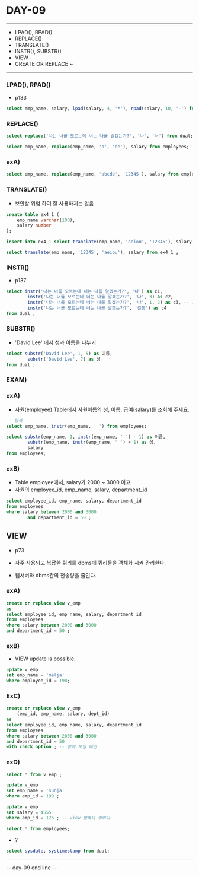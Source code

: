 DAY-09
=======
- - -

* LPAD(), RPAD()
* REPLACE()
* TRANSLATE()
* INSTR(), SUBSTR()
* VIEW
* CREATE OR REPLACE ~
- - -


### LPAD(), RPAD()
* p133
```sql
select emp_name, salary, lpad(salary, 4, '*'), rpad(salary, 10, '-') from employees;
```

### REPLACE()
```sql
select replace('나는 너를 모르는데 너는 나를 알겠는가?', '나', '너') from dual;

select emp_name, replace(emp_name, 'a', 'ee'), salary from employees;
```

### exA) 
```sql
select emp_name, replace(emp_name, 'abcde', '12345'), salary from employees;
```

### TRANSLATE()
* 보안상 위험 하여 잘 사용하지는 않음
```sql
create table ex4_1 (
    emp_name varchar(100),
    salary number
);

insert into ex4_1 select translate(emp_name, 'aeiou', '12345'), salary from employees ;

select translate(emp_name, '12345', 'aeiou'), salary from ex4_1 ;
```

### INSTR()
* p137
```sql
select instr('나는 너를 모르는데 너는 나를 알겠는가?', '나') as c1,
		instr('나는 너를 모르는데 너는 나를 알겠는가?', '나', 3) as c2,
		instr('나는 너를 모르는데 너는 나를 알겠는가?', '나', 1, 2) as c3, -- 1시작 2번째
		instr('나는 너를 모르는데 너는 나를 알겠는가?', '길동') as c4
from dual ;
```

### SUBSTR()
* 'David Lee' 에서 성과 이름을 나누기
```sql
select substr('David Lee', 1, 5) as 이름,
		substr('David Lee', 7) as 성
from dual ;
```

### EXAM)
### exA)
* 사원(employee) Table에서 사원이름의 성, 이름, 급여(salary)를 조회해 주세요.
```sql
-- 탐색
select emp_name, instr(emp_name, ' ') from employees;

select substr(emp_name, 1, instr(emp_name, ' ') - 1) as 이름,
		substr(emp_name, instr(emp_name, ' ') + 1) as 성,
		salary
from employees;
```

### exB)
* Table employee에서, salary가 2000 ~ 3000 이고
* 사원의 employee_id, emp_name, salary, department_id
```sql
select employee_id, emp_name, salary, department_id
from employees
where salary between 2000 and 3000
		and department_id = 50 ;
```

## VIEW
* p73

* 자주 사용되고 복잡한 쿼리를 dbms에 쿼리들을 객체화 시켜 관리한다.
* 웹서버와 dbms간의 전송량을 줄인다.

### exA)
```sql
create or replace view v_emp
as
select employee_id, emp_name, salary, department_id
from employees
where salary between 2000 and 3000
and department_id = 50 ;
```

### exB)
* VIEW update is possible.
```sql
update v_emp
set emp_name = 'malja'
where employee_id = 198;
```

### ExC)
```sql
create or replace view v_emp
	(emp_id, emp_name, salary, dept_id)
as
select employee_id, emp_name, salary, department_id
from employees
where salary between 2000 and 3000
and department_id = 50
with check option ; -- 뷰에 보일 때만
```

### exD)
```sql
select * from v_emp ;

update v_emp
set emp_name = 'sunja'
where emp_id = 199 ;

update v_emp
set salary = 4555
where emp_id = 126 ; -- view 영역의 밖이다.

select * from employees;
```

* ?
```sql
select sysdate, systimestamp from dual;
```

- - - 
-- day-09 end line --

